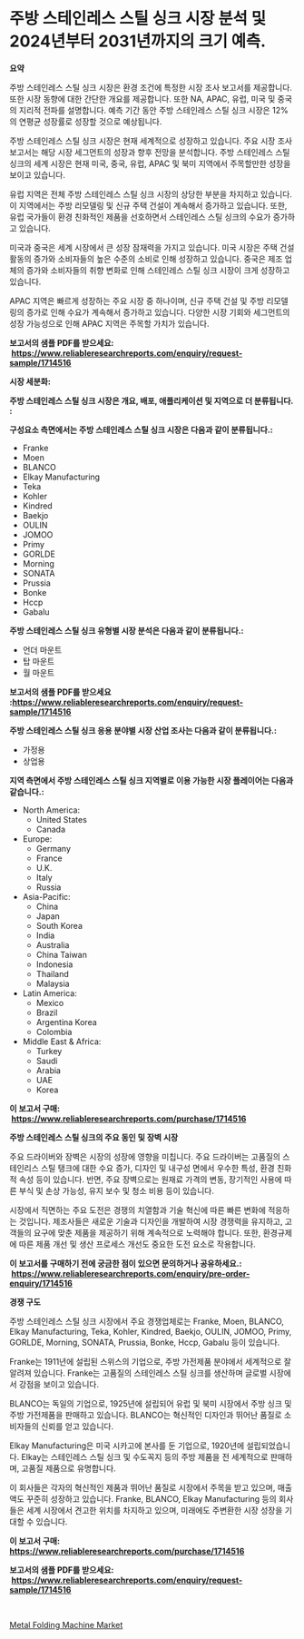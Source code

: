 <p><h1>주방 스테인레스 스틸 싱크 시장 분석 및 2024년부터 2031년까지의 크기 예측.</h1></p><p><strong>요약</strong></p>
<p><p>주방 스테인레스 스틸 싱크 시장은 환경 조건에 특정한 시장 조사 보고서를 제공합니다. 또한 시장 동향에 대한 간단한 개요를 제공합니다. 또한 NA, APAC, 유럽, 미국 및 중국의 지리적 전파를 설명합니다. 예측 기간 동안 주방 스테인레스 스틸 싱크 시장은 12%의 연평균 성장률로 성장할 것으로 예상됩니다.</p><p>주방 스테인레스 스틸 싱크 시장은 현재 세계적으로 성장하고 있습니다. 주요 시장 조사 보고서는 해당 시장 세그먼트의 성장과 향후 전망을 분석합니다. 주방 스테인레스 스틸 싱크의 세계 시장은 현재 미국, 중국, 유럽, APAC 및 북미 지역에서 주목할만한 성장을 보이고 있습니다.</p><p>유럽 지역은 전체 주방 스테인레스 스틸 싱크 시장의 상당한 부분을 차지하고 있습니다. 이 지역에서는 주방 리모델링 및 신규 주택 건설이 계속해서 증가하고 있습니다. 또한, 유럽 국가들이 환경 친화적인 제품을 선호하면서 스테인레스 스틸 싱크의 수요가 증가하고 있습니다.</p><p>미국과 중국은 세계 시장에서 큰 성장 잠재력을 가지고 있습니다. 미국 시장은 주택 건설 활동의 증가와 소비자들의 높은 수준의 소비로 인해 성장하고 있습니다. 중국은 제조 업체의 증가와 소비자들의 취향 변화로 인해 스테인레스 스틸 싱크 시장이 크게 성장하고 있습니다.</p><p>APAC 지역은 빠르게 성장하는 주요 시장 중 하나이며, 신규 주택 건설 및 주방 리모델링의 증가로 인해 수요가 계속해서 증가하고 있습니다. 다양한 시장 기회와 세그먼트의 성장 가능성으로 인해 APAC 지역은 주목할 가치가 있습니다.</p></p>
<p><strong>보고서의 샘플 PDF를 받으세요: &nbsp;<a href="https://www.reliableresearchreports.com/enquiry/request-sample/1714516">https://www.reliableresearchreports.com/enquiry/request-sample/1714516</a></strong></p>
<p><strong>시장 세분화:</strong></p>
<p><strong> 주방 스테인레스 스틸 싱크 시장은 개요, 배포, 애플리케이션 및 지역으로 더 분류됩니다. :</strong></p>
<p><strong>구성요소 측면에서는 주방 스테인레스 스틸 싱크 시장은 다음과 같이 분류됩니다.:</strong></p>
<p><ul><li>Franke</li><li>Moen</li><li>BLANCO</li><li>Elkay Manufacturing</li><li>Teka</li><li>Kohler</li><li>Kindred</li><li>Baekjo</li><li>OULIN</li><li>JOMOO</li><li>Primy</li><li>GORLDE</li><li>Morning</li><li>SONATA</li><li>Prussia</li><li>Bonke</li><li>Hccp</li><li>Gabalu</li></ul></p>
<p><strong> 주방 스테인레스 스틸 싱크 유형별 시장 분석은 다음과 같이 분류됩니다.:</strong></p>
<p><ul><li>언더 마운트</li><li>탑 마운트</li><li>월 마운트</li></ul></p>
<p><strong>보고서의 샘플 PDF를 받으세요 :<a href="https://www.reliableresearchreports.com/enquiry/request-sample/1714516">https://www.reliableresearchreports.com/enquiry/request-sample/1714516</a></strong></p>
<p><strong> 주방 스테인레스 스틸 싱크 응용 분야별 시장 산업 조사는 다음과 같이 분류됩니다.:</strong></p>
<p><ul><li>가정용</li><li>상업용</li></ul></p>
<p><strong>지역 측면에서 주방 스테인레스 스틸 싱크 지역별로 이용 가능한 시장 플레이어는 다음과 같습니다.:</strong></p>
<p><ul>
    <li>
        North America:
        <ul>
            <li>United States</li>
            <li>Canada</li>
        </ul>
    </li>
    <li>
        Europe:
        <ul>
            <li>Germany</li>
            <li>France</li>
            <li>U.K.</li>
            <li>Italy</li>
            <li>Russia</li>
        </ul>
    </li>
    <li>
        Asia-Pacific:
        <ul>
            <li>China</li>
            <li>Japan</li>
            <li>South Korea</li>
            <li>India</li>
            <li>Australia</li>
            <li>China Taiwan</li>
            <li>Indonesia</li>
            <li>Thailand</li>
            <li>Malaysia</li>
        </ul>
    </li>
    <li>
        Latin America:
        <ul>
            <li>Mexico</li>
            <li>Brazil</li>
            <li>Argentina Korea</li>
            <li>Colombia</li>
        </ul>
    </li>
    <li>
        Middle East & Africa:
        <ul>
            <li>Turkey</li>
            <li>Saudi</li>
            <li>Arabia</li>
            <li>UAE</li>
            <li>Korea</li>
        </ul>
    </li>
    </ul></p>
<p><strong>이 보고서 구매: &nbsp;<a href="https://www.reliableresearchreports.com/purchase/1714516">https://www.reliableresearchreports.com/purchase/1714516</a></strong></p>
<p><strong>주방 스테인레스 스틸 싱크의 주요 동인 및 장벽 시장</strong></p>
<p><p>주요 드라이버와 장벽은 시장의 성장에 영향을 미칩니다. 주요 드라이버는 고품질의 스테인리스 스틸 탱크에 대한 수요 증가, 디자인 및 내구성 면에서 우수한 특성, 환경 친화적 속성 등이 있습니다. 반면, 주요 장벽으로는 원재료 가격의 변동, 장기적인 사용에 따른 부식 및 손상 가능성, 유지 보수 및 청소 비용 등이 있습니다.</p><p>시장에서 직면하는 주요 도전은 경쟁의 치열함과 기술 혁신에 따른 빠른 변화에 적응하는 것입니다. 제조사들은 새로운 기술과 디자인을 개발하여 시장 경쟁력을 유지하고, 고객들의 요구에 맞춘 제품을 제공하기 위해 계속적으로 노력해야 합니다. 또한, 환경규제에 따른 제품 개선 및 생산 프로세스 개선도 중요한 도전 요소로 작용합니다.</p></p>
<p><strong>이 보고서를 구매하기 전에 궁금한 점이 있으면 문의하거나 공유하세요.: &nbsp;<a href="https://www.reliableresearchreports.com/enquiry/pre-order-enquiry/1714516">https://www.reliableresearchreports.com/enquiry/pre-order-enquiry/1714516</a></strong></p>
<p><strong>경쟁 구도</strong></p>
<p><p>주방 스테인레스 스틸 싱크 시장에서 주요 경쟁업체로는 Franke, Moen, BLANCO, Elkay Manufacturing, Teka, Kohler, Kindred, Baekjo, OULIN, JOMOO, Primy, GORLDE, Morning, SONATA, Prussia, Bonke, Hccp, Gabalu 등이 있습니다.</p><p>Franke는 1911년에 설립된 스위스의 기업으로, 주방 가전제품 분야에서 세계적으로 잘 알려져 있습니다. Franke는 고품질의 스테인레스 스틸 싱크를 생산하며 글로벌 시장에서 강점을 보이고 있습니다.</p><p>BLANCO는 독일의 기업으로, 1925년에 설립되어 유럽 및 북미 시장에서 주방 싱크 및 주방 가전제품을 판매하고 있습니다. BLANCO는 혁신적인 디자인과 뛰어난 품질로 소비자들의 신뢰를 얻고 있습니다.</p><p>Elkay Manufacturing은 미국 시카고에 본사를 둔 기업으로, 1920년에 설립되었습니다. Elkay는 스테인레스 스틸 싱크 및 수도꼭지 등의 주방 제품을 전 세계적으로 판매하며, 고품질 제품으로 유명합니다.</p><p>이 회사들은 각자의 혁신적인 제품과 뛰어난 품질로 시장에서 주목을 받고 있으며, 매출액도 꾸준히 성장하고 있습니다. Franke, BLANCO, Elkay Manufacturing 등의 회사들은 세계 시장에서 견고한 위치를 차지하고 있으며, 미래에도 주변환한 시장 성장을 기대할 수 있습니다.</p></p>
<p><strong>이 보고서 구매: &nbsp; <a href="https://www.reliableresearchreports.com/purchase/1714516">https://www.reliableresearchreports.com/purchase/1714516</a></strong></p>
<p><strong>보고서의 샘플 PDF를 받으세요: &nbsp;<a href="https://www.reliableresearchreports.com/enquiry/request-sample/1714516">https://www.reliableresearchreports.com/enquiry/request-sample/1714516</a></strong><strong></strong></p>
<p>&nbsp;</p>
<p><p><a href="https://view.publitas.com/reportprime-1/metal-folding-machine-market-size-share-trends-analysis-report-by-application-regional-outlook-competitive-strategies-and-segment-forecasts-2024-2031/">Metal Folding Machine Market</a></p></p>